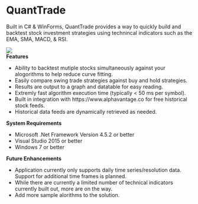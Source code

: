 # QuantTrade
Built in C# & WinForms, QuantTrade provides a way to quickly build and backtest stock investment strategies using technincal indicators 
such as the EMA, SMA, MACD, & RSI. <br/>

<img src="http://stalls.gb3.com/QuantTrade.png" /><br/>
<b>Features</b>
<ul>
<li>Ability to backtest mutiple stocks simultaneously against your alogorithms to help reduce curve fitting.</li>
<li>Easily compare swing trade strategies against buy and hold strategies.</li>
<li>Results are output to a graph and datatable for easy reading. </li>
<li>Extremly fast algorithm execution time (typically < 50 ms per symbol).</li>
<li>Built in integration with https://www.alphavantage.co for free historical stock feeds. </li>
<li>Historical data feeds are dynamically retrieved as needed.</li>
</ul>
	
<b>System Requirements</b>
<ul>
<li>Microsoft .Net Framework Version 4.5.2 or better</li>
<li>Visual Studio 2015 or better</li>
<li>Windows 7 or better</li> 
</ul>

<b>Future Enhancements</b>
<ul>
<li>Application currently only supports daily time series/resolution data. Support for additional time frames is planned.</li>
<li>While there are currently a limited number of technical indicators currently built out, more are on the way.</li>
<li>Add more sample alorithms to the solution.</li> 
</ul>
